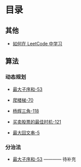 <author-info date="1646876713678"></author-info>

# 目录

## 其他

- [如何在 LeetCode 中学习](/document/%E7%AE%97%E6%B3%95/LeetCode/%E5%A6%82%E4%BD%95%E5%9C%A8LeetCode%E5%AD%A6%E4%B9%A0)

## 算法

### 动态规划

- [最大子序和-53](/document/%E7%AE%97%E6%B3%95/LeetCode/LeetCode%E7%B2%BE%E9%80%89TOP%E9%9D%A2%E8%AF%95%E9%A2%98/%E6%9C%80%E5%A4%A7%E5%AD%90%E5%BA%8F%E5%92%8C-53?id=LeetCode%E7%B2%BE%E9%80%89TOP%E9%9D%A2%E8%AF%95%E9%A2%98%e8%a7%a3%e6%b3%95)

- [爬楼梯-70](/document/%E7%AE%97%E6%B3%95/LeetCode/LeetCode%E7%B2%BE%E9%80%89TOP%E9%9D%A2%E8%AF%95%E9%A2%98/%E7%88%AC%E6%A5%BC%E6%A2%AF-70?id=LeetCode%E7%B2%BE%E9%80%89TOP%E9%9D%A2%E8%AF%95%E9%A2%98%e8%a7%a3%e6%b3%95)

- [杨辉三角-118](/document/%E7%AE%97%E6%B3%95/LeetCode/LeetCode%E7%B2%BE%E9%80%89TOP%E9%9D%A2%E8%AF%95%E9%A2%98/%E6%9D%A8%E8%BE%89%E4%B8%89%E8%A7%92-118?id=LeetCode%E7%B2%BE%E9%80%89TOP%E9%9D%A2%E8%AF%95%E9%A2%98%e8%a7%a3%e6%b3%95)

- [买卖股票的最佳时机-121](/document/%E7%AE%97%E6%B3%95/LeetCode/LeetCode%E7%B2%BE%E9%80%89TOP%E9%9D%A2%E8%AF%95%E9%A2%98/%E4%B9%B0%E5%8D%96%E8%82%A1%E7%A5%A8%E7%9A%84%E6%9C%80%E4%BD%B3%E6%97%B6%E6%9C%BA-121?id=LeetCode%E7%B2%BE%E9%80%89TOP%E9%9D%A2%E8%AF%95%E9%A2%98%e8%a7%a3%e6%b3%95)

- [最大回文串-5](/document/%E7%AE%97%E6%B3%95/LeetCode/LeetCode%E7%B2%BE%E9%80%89TOP%E9%9D%A2%E8%AF%95%E9%A2%98/%E6%9C%80%E5%A4%A7%E5%9B%9E%E6%96%87%E4%B8%B2-5?id=LeetCode%E7%B2%BE%E9%80%89TOP%E9%9D%A2%E8%AF%95%E9%A2%98%e8%a7%a3%e6%b3%95)

### 分治法

- [最大子序和-53](/document/%E7%AE%97%E6%B3%95/LeetCode/LeetCode%E7%B2%BE%E9%80%89TOP%E9%9D%A2%E8%AF%95%E9%A2%98/%E6%9C%80%E5%A4%A7%E5%AD%90%E5%BA%8F%E5%92%8C-53?id=%e5%88%86%e6%b2%bb%e6%b3%95%e8%a7%a3%e6%b3%95) ———— 待补充
